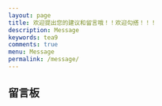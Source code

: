 ```yaml
---
layout: page
title: 欢迎提出您的建议和留言哦！！欢迎勾搭！！！
description: Message
keywords: tea9
comments: true
menu: Message
permalink: /message/
---
```


## 留言板

<div class="valine_comment"></div>

<!-- valine comment -->
<script src="http://cdn1.lncld.net/static/js/3.0.4/av-min.js"></script>
<script src='https://unpkg.com/valine@latest/dist/Valine.min.js'></script>

<script>
new Valine({
        el: '.valine_comment' ,
        notify: false, 
        verify: false, 
        appId: '{{ site.comments.valine_app_id }}',
        appKey: '{{ site.comments.valine_app_key }}',
        placeholder: '{{ site.comments.valine_placeholder }}',
        path:'https://tea9.github.io/message/', 
        avatar:'{{ site.comments.valine_avatar }}' ,
        pageSize: "10"
    });
</script>
